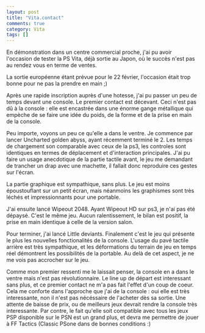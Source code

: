 ```yaml
---
layout: post
title: "Vita.contact"
comments: true
category: Vita
tags: []
---
```


En démonstration dans un centre commercial proche, j'ai pu avoir l'occasion de tester la PS Vita, déjà sortie au Japon, où le succès n'est pas au rendez vous en terme de ventes. 

La sortie européenne étant prévue pour le 22 février, l'occasion était trop bonne pour ne pas la prendre en main ;) 

Après une rapide inscription auprès d'une hotesse, j'ai pu passer un peu de temps devant une console. Le premier contact est décevant. Ceci n'est pas dû à la console : elle est encastrée dans une énorme gange métallique qui empèche de se faire une idée du poids, de la forme et de la prise en main de la console. 

Peu importe, voyons un peu ce qu'elle a dans le ventre. Je commence par lancer Uncharted golden abyss, ayant récemment terminé le 2. Les temps de chargement son comparable avec ceux de la ps3, les controles sont identiques en termes de déplacement et d'interaction principales. J'ai pu faire un usage anecdotique de la partie tactile avant, le jeu me demandant de trancher un drap avec une machette, il fallait donc reproduire ces gestes sur l'écran. 

La partie graphique est sympathique, sans plus. Le jeu est moins époustouflant sur un petit écran, mais néanmoins les graphismes sont très léchés et impressionnants pour une portable.

J'ai ensuite lancé Wipeout 2048. Ayant Wipeout HD sur ps3, je n'ai pas été dépaysé. C'est le même jeu. Aucun ralentissement, le bilan est positif, la prise en main identique à celle de la version salon.

Pour terminer, j'ai lancé Little deviants. Finalement c'est le jeu qui présente le plus les nouvelles fonctionalités de la console. L'usage du pavé tactile arrière est très sympathique, et les déformations du terrain de jeu en temps réel démontrent les possibilités de la portable. Au delà de cet aspect, je ne me vois pas accrocher sur le jeu.

Comme mon premier ressenti me le laissait penser, la console en a dans le ventre mais n'est pas révolutionnaire. Le line up de départ est interessant sans plus, et ce premier contact ne m'a pas fait l'effet d'un coup de coeur. Cela me conforte dans l'approche que j'ai de la console : oui elle est très interessante, non il n'est pas nécéssaire de l'acheter dès sa sortie. Une attente de baisse de prix, ou de meilleurs jeux devrait rendre la console très interessante. Par contre, le fait qu'elle soit compatible avec tous les jeux PSP disponible sur le PSN est un grand plus, et devra me permettre de jouer à FF Tactics (Classic PSone dans de bonnes conditions :)
